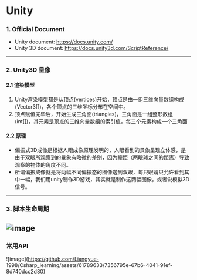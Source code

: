 # Unity
### 1. Official Document
- Unity document: https://docs.unity.com/
- Unity 3D document: https://docs.unity3d.com/ScriptReference/
---
### 2. Unity3D 呈像
#### 2.1 渲染模型
1. Unity渲染模型都是从顶点(vertices)开始，顶点是由一组三维向量数组构成(Vector3[])，各个顶点的三维坐标分布在空间中。
2. 顶点赋值完毕后，开始生成三角面(triangles)，三角面是一组整形数组(int[])，其元素是顶点的三维向量数组的索引值，每三个元素构成一个三角面
#### 2.2 原理
- 偏振式3D成像是根据人眼成像原理发明的，人眼看到的景象呈现立体感，是由于双眼所观察到的景象有略微的差别，因为瞳距（两眼球之间的距离）导致观察的物体的角度不同。
- 所谓偏振成像就是将两幅不同偏振态的图像送到双眼，每只眼睛只允许看到其中一幅，我们用unity制作3D游戏，其实就是制作这两幅图像。或者说模拟3D信号。
---
### 3. 脚本生命周期
![image](https://github.com/Liangyue-1998/Csharp_learning/assets/61789633/063845a5-4de9-404a-8ad6-3295f3a67fd0)
---
### 常用API
![image](https://github.com/Liangyue-
1998/Csharp_learning/assets/61789633/7356795e-67b6-4041-91ef-8d740dcc2d80)


